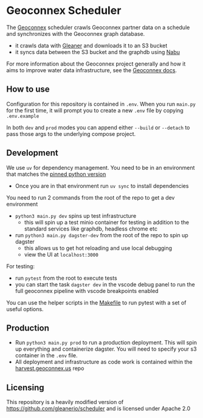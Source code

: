 # Geoconnex Scheduler

The [Geoconnex](https://docs.geoconnex.us/) scheduler crawls Geoconnex partner data on a schedule and synchronizes with the Geoconnex graph database.

- it crawls data with [Gleaner](https://github.com/internetofwater/gleaner/) and downloads it to an S3 bucket
- it syncs data between the S3 bucket and the graphdb using [Nabu](https://github.com/internetofwater/nabu/)

For more information about the Geoconnex project generally and how it aims to improve water data infrastructure, see the [Geoconnex docs](https://docs.geoconnex.us/).

## How to use

Configuration for this repository is contained in `.env`. When you run `main.py` for the first time, it will prompt you to create a new `.env` file by copying `.env.example`

In both `dev` and `prod` modes you can append either `--build` or `--detach` to pass those args to the underlying compose project.

## Development

We use `uv` for dependency management. You need to be in an environment that matches the [pinned python version](./.python-version)

- Once you are in that environment run `uv sync` to install dependencies

You need to run 2 commands from the root of the repo to get a dev environment

- `python3 main.py dev` spins up test infrastructure
  - this will spin up a test minio container for testing in addition to the standard services like graphdb, headless chrome etc
- run `python3 main.py dagster-dev` from the root of the repo to spin up dagster
  - this allows us to get hot reloading and use local debugging
  - view the UI at `localhost:3000`

For testing:

- run `pytest` from the root to execute tests
- you can start the task `dagster dev` in the vscode debug panel to run the full geoconnex pipeline with vscode breakpoints enabled

You can use the helper scripts in the [Makefile](./makefile) to run pytest with a set of useful options.

## Production

- Run `python3 main.py prod` to run a production deployment. This will spin up everything and containerize dagster. You will need to specify your s3 container in the `.env` file.
- All deployment and infrastructure as code work is contained within the [harvest.geoconnex.us](https://github.com/internetofwater/harvest.geoconnex.us) repo

## Licensing

This repository is a heavily modified version of https://github.com/gleanerio/scheduler and is licensed under Apache 2.0
